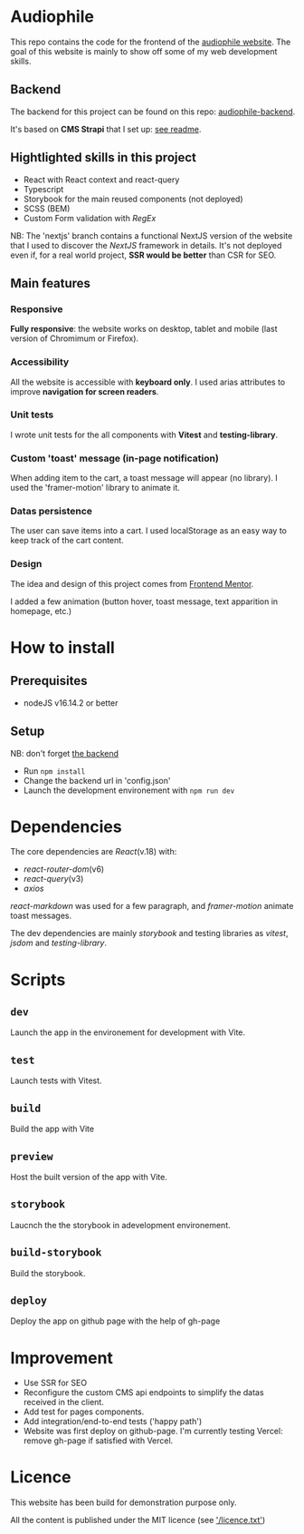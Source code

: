 # Audiophile

This repo contains the code for the frontend of the [audiophile website](https://audiophile-frontend-eta.vercel.app/).
The goal of this website is mainly to show off some of my web development skills.

## Backend

The backend for this project can be found on this repo: [audiophile-backend](https://github.com/WandoCode/audiophile-backend).

It's based on **CMS Strapi** that I set up: [see readme](https://github.com/WandoCode/audiophile-backend).

## Hightlighted skills in this project

- React with React context and react-query
- Typescript
- Storybook for the main reused components (not deployed)
- SCSS (BEM)
- Custom Form validation with _RegEx_

NB: The 'nextjs' branch contains a functional NextJS version of the website that I used to discover the _NextJS_ framework in details. It's not deployed even if, for a real world project, **SSR would be better** than CSR for SEO.

## Main features

### Responsive

**Fully responsive**: the website works on desktop, tablet and mobile (last version of Chromimum or Firefox).

### Accessibility

All the website is accessible with **keyboard only**.
I used arias attributes to improve **navigation for screen readers**.

### Unit tests

I wrote unit tests for the all components with **Vitest** and **testing-library**.

### Custom 'toast' message (in-page notification)

When adding item to the cart, a toast message will appear (no library).
I used the 'framer-motion' library to animate it.

### Datas persistence

The user can save items into a cart. I used localStorage as an easy way to keep track of the cart content.

### Design

The idea and design of this project comes from [Frontend Mentor](https://www.frontendmentor.io/profile/Wandole).

I added a few animation (button hover, toast message, text apparition in homepage, etc.)

# How to install

## Prerequisites

- nodeJS v16.14.2 or better

## Setup

NB: don't forget [the backend](https://github.com/WandoCode/audiophile-backend)

- Run `npm install`
- Change the backend url in 'config.json'
- Launch the development environement with `npm run dev`

# Dependencies

The core dependencies are _React_(v.18) with:

- _react-router-dom_(v6)
- _react-query_(v3)
- _axios_

_react-markdown_ was used for a few paragraph, and _framer-motion_ animate toast messages.

The dev dependencies are mainly _storybook_ and testing libraries as _vitest_, _jsdom_ and _testing-library_.

# Scripts

## `dev`

Launch the app in the environement for development with Vite.

## `test`

Launch tests with Vitest.

## `build`

Build the app with Vite

## `preview`

Host the built version of the app with Vite.

## `storybook`

Laucnch the the storybook in adevelopment environement.

## `build-storybook`

Build the storybook.

## `deploy`

Deploy the app on github page with the help of gh-page

# Improvement

- Use SSR for SEO
- Reconfigure the custom CMS api endpoints to simplify the datas received in the client.
- Add test for pages components.
- Add integration/end-to-end tests ('happy path')
- Website was first deploy on github-page. I'm currently testing Vercel: remove gh-page if satisfied with Vercel.

# Licence

This website has been build for demonstration purpose only.

All the content is published under the MIT licence (see ['/licence.txt'](https://github.com/WandoCode/audiophile-frontend/blob/main/licence.txt))
